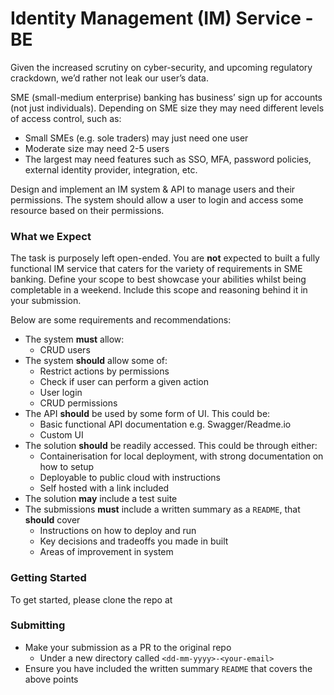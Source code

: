# Identity Management (IM) Service - BE
Given the increased scrutiny on cyber-security, and upcoming regulatory crackdown, we’d rather not leak our user’s data.

SME (small-medium enterprise) banking has business’ sign up for accounts (not just individuals). Depending on SME size they may need different levels of access control, such as:
* Small SMEs (e.g. sole traders) may just need one user
* Moderate size may need 2-5 users
* The largest may need features such as SSO, MFA, password policies, external identity provider, integration, etc.

Design and implement an IM system & API to manage users and their permissions. The system should allow a user to login and access some resource based on their permissions.

### What we Expect
The task is purposely left open-ended. You are **not** expected to built a fully functional IM service that caters for the variety of requirements in SME banking. Define your scope to best showcase your abilities whilst being completable in a weekend. Include this scope and reasoning behind it in your submission.

Below are some requirements and recommendations:
* The system **must** allow:
	* CRUD users
* The system **should** allow some of:
	* Restrict actions by permissions
	* Check if user can perform a given action
	* User login
	* CRUD permissions
* The API **should** be used by some form of UI. This could be:
	* Basic functional API documentation e.g. Swagger/Readme.io
	* Custom UI
* The solution **should** be readily accessed. This could be through either:
	* Containerisation for local deployment, with strong documentation on how to setup
	* Deployable to public cloud with instructions
	* Self hosted with a link included
* The solution **may** include a test suite
* The submissions **must** include a written summary as a `README`, that **should** cover
	* Instructions on how to deploy and run
	* Key decisions and tradeoffs you made in built
	* Areas of improvement in system

### Getting Started
To get started, please clone the repo at <LINK>

### Submitting
* Make your submission as a PR to the original repo
	* Under a new directory called `<dd-mm-yyyy>-<your-email>`
* Ensure you have included the written summary `README` that covers the above points
